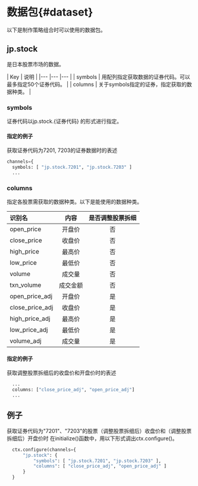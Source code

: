# 数据包{#dataset}

以下是制作策略组合时可以使用的数据包。

## jp.stock

是日本股票市场的数据。


| Key | 说明 |
|---	|---	|---	|
| symbols	| 用配列指定获取数据的证券代码。可以最多指定50个证券代码。 |
| columns	| 关于symbols指定的证券，指定获取的数据种类。 | 

### symbols

证券代码以jp.stock.{证券代码} 的形式进行指定。

#### 指定的例子

获取证券代码为7201, 7203的证券数据时的表述

```python
channels={
  symbols: [ "jp.stock.7201", "jp.stock.7203" ]
  ...
```

### columns

指定各股票需获取的数据种类。以下是能使用的数据种类。

| 识别名 | 内容 | 是否调整股票拆细 |
|:-----------|:------------:|:------------:|
|open_price|开盘价 |     否     |
|close_price|收盘价 |     否     |
|high_price|最高价 |     否     |
|low_price|最低价 |     否     |
|volume|成交量 |     否     |
|txn_volume|成交金额 |     否     |
|open_price_adj|开盘价 |     是     |
|close_price_adj|收盘价|     是     |
|high_price_adj|最高价 |     是     |
|low_price_adj|最低价 |     是     |
|volume_adj|成交量|     是     |

#### 指定的例子

获取调整股票拆细后的收盘价和开盘价时的表述

```python
  ...
  columns: ["close_price_adj", "open_price_adj"]
  ...
```


## 例子

获取证券代码为"7201"、"7203"的股票（调整股票拆细后）收盘价和（调整股票拆细后）开盘价时
在initialize()函数中，用以下形式调出ctx.configure()。

```python
  ctx.configure(channels={
      "jp.stock": {
          "symbols": [ "jp.stock.7201", "jp.stock.7203" ],
          "columns": [ "close_price_adj", "open_price_adj" ]
      }
  }
         
```


